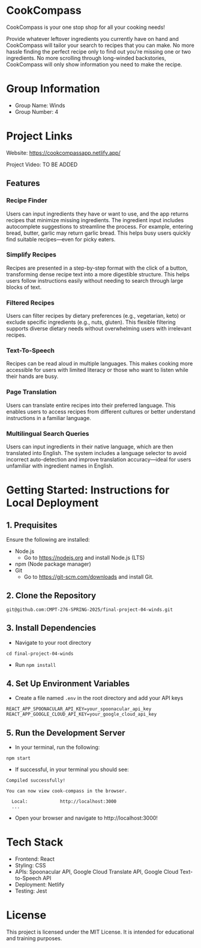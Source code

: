 # CookCompass
CookCompass is your one stop shop for all your cooking needs! 

Provide whatever leftover ingredients you currently have on hand and CookCompass will tailor your search to recipes that you can make. No more hassle finding the perfect recipe only to find out you're missing one or two ingredients. No more scrolling through long-winded backstories, CookCompass will only show information you need to make the recipe. 

# Group Information
- Group Name: Winds
- Group Number: 4

# Project Links
Website: https://cookcompassapp.netlify.app/

Project Video: TO BE ADDED

## Features
### Recipe Finder
Users can input ingredients they have or want to use, and the app returns recipes that minimize missing ingredients. The ingredient input includes autocomplete suggestions to streamline the process. For example, entering bread, butter, garlic may return garlic bread. This helps busy users quickly find suitable recipes—even for picky eaters.

### Simplify Recipes
Recipes are presented in a step-by-step format with the click of a button, transforming dense recipe text into a more digestible structure. This helps users follow instructions easily without needing to search through large blocks of text.

### Filtered Recipes
Users can filter recipes by dietary preferences (e.g., vegetarian, keto) or exclude specific ingredients (e.g., nuts, gluten). This flexible filtering supports diverse dietary needs without overwhelming users with irrelevant recipes.

### Text-To-Speech
Recipes can be read aloud in multiple languages. This makes cooking more accessible for users with limited literacy or those who want to listen while their hands are busy.

### Page Translation
Users can translate entire recipes into their preferred language. This enables users to access recipes from different cultures or better understand instructions in a familiar language.

### Multilingual Search Queries
Users can input ingredients in their native language, which are then translated into English. The system includes a language selector to avoid incorrect auto-detection and improve translation accuracy—ideal for users unfamiliar with ingredient names in English.

# Getting Started: Instructions for Local Deployment 
## 1. Prequisites
Ensure the following are installed:
- Node.js
  - Go to https://nodejs.org and install Node.js (LTS)
- npm (Node package manager)
- Git
  - Go to https://git-scm.com/downloads and install Git.

## 2. Clone the Repository
```
git@github.com:CMPT-276-SPRING-2025/final-project-04-winds.git
```

## 3. Install Dependencies
- Navigate to your root directory
```
cd final-project-04-winds
```

- Run ```npm install``` 

## 4. Set Up Environment Variables
- Create a file named `.env` in the root directory and add your API keys
```
REACT_APP_SPOONACULAR_API_KEY=your_spoonacular_api_key
REACT_APP_GOOGLE_CLOUD_API_KEY=your_google_cloud_api_key
```

## 5. Run the Development Server
- In your terminal, run the following:
```
npm start
```

- If successful, in your terminal you should see:
```
Compiled successfully!

You can now view cook-compass in the browser.

  Local:            http://localhost:3000
  ...
```

- Open your browser and navigate to http://localhost:3000!

# Tech Stack
- Frontend: React
- Styling: CSS
- APIs: Spoonacular API, Google Cloud Translate API, Google Cloud Text-to-Speech API
- Deployment: Netlify
- Testing: Jest

# License
This project is licensed under the MIT License. It is intended for educational and training purposes.
